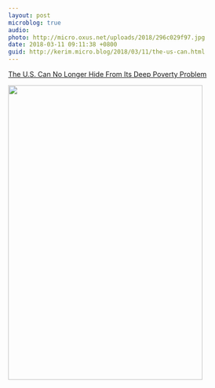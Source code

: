 ```yaml
---
layout: post
microblog: true
audio: 
photo: http://micro.oxus.net/uploads/2018/296c029f97.jpg
date: 2018-03-11 09:11:38 +0800
guid: http://kerim.micro.blog/2018/03/11/the-us-can.html
---
```

[The U.S. Can No Longer Hide From Its Deep Poverty Problem](https://mobile.nytimes.com/2018/01/24/opinion/poverty-united-states.html?referer=https://getpocket.com/)

<img src="http://micro.oxus.net/uploads/2018/296c029f97.jpg" width="396" height="600" />
